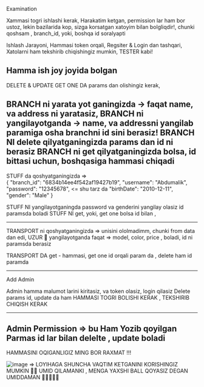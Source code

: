 Examination

Xammasi togri ishlashi kerak, Harakatim ketgan,
permission lar ham bor ustoz, lekin bazilarida kop, sizga korsatgan xatoyim bilan bolgliqdir!, chunki qoshsam , branch_id, yoki, boshqa id soralyapti

Ishlash Jarayoni,
Hammasi token orqali, Regsiter & Login dan tashqari,
Xatolarni ham tekshirib chiqishingiz mumkin, TESTER kabi!

Hamma ish joy joyida bolgan 
-------------------------------------------------------------------------------------------------
DELETE & UPDATE GET ONE DA params dan olishingiz kerak,

BRANCH ni yarata yot ganingizda -> faqat name, va address ni yaratasiz,
BRANCH ni yangilayotganda -> name, va addressni yangilab paramiga osha branchni id sini berasiz!
BRANCH NI delete qilyatganingizda params dan id ni berasiz
BRANCH ni get qilyatganingizda  bolsa, id bittasi uchun, boshqasiga hammasi chiqadi
------------------------------------------------------------------------------------------------------
STUFF da qoshyatganingizda =>  
{
    "branch_id": "6834b14ee4f542af19427b19",
    "username": "Abdumalik",
    "password": "12345678",                  <= shu tarz da
     "birthDate": "2010-12-11",
    "gender": "Male"
}


STUFF NI yangilayotganingda password va genderini yangilay olasiz id paramsda boladi
STUFF NI get, yoki, get one bolsa id bilan , 

-----------------------------------------------------------------------------------------------------

TRANSPORT ni qoshyatganingizda => unisini ololmadimm, chunki from data dan edi, UZUR 🤝
yangilayotganda faqat => model, color, price , boladi, id ni paramsda berasiz

TRANSPORT DA get - hammasi, get one id orqali param da , delete ham id paramda

------------------------------------------------------------------------------------------------

Add Admin

Admin hamma malumot larini kiritasiz, va token olasiz, login qilasiz
Delete params id, update da ham
HAMMASI TOGRI BOLISHI KERAK , TEKSHIRIB CHIQISH KERAK

----------------------------------------------------------------------------------------

Admin Permission => 
bu Ham Yozib qoyilgan
Parmas id lar bilan delelte , update boladi
-----------------------------------------------------------------------------------------------

HAMMASINI OQIGANLIGIZ MING BOR RAXMAT !!!

![image](https://github.com/user-attachments/assets/c41cf2d5-90db-4b97-91cd-c0b1f0d69ef9) => LOYIHAGA SHUNCHA VAQTIM KETGANINI KORISHINGIZ MUMKIN 🤝👏
UMID QILAMANKI , MENGA YAXSHI BALL QOYASIZ DEGAN UMIDDAMAN 👏🚀🌟🌟🎊

